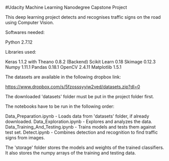 #Udacity Machine Learning Nanodegree Capstone Project

This deep learning project detects and recognises traffic signs on the road using Computer Vision.

Softwares needed:

Python 2.7.12

Libraries used:

Keras   1.1.2 with Theano 0.8.2 (Backend) 
Scikit Learn   0.18 
Skimage   0.12.3 
Numpy   1.11.1 
Pandas   0.18.1 
OpenCV   2.4.11 
Matplotlib   1.5.1 

The datasets are available in the following dropbox link:

https://www.dropbox.com/s/5fzosssyyiw2ved/datasets.zip?dl=0

The downloaded 'datasets' folder must be put in the project folder first.

The notebooks have to be run in the following order:

Data_Preparation.ipynb - Loads data from 'datasets' folder, if already downloaded.
Data_Exploration.ipynb - Explores and analyzes the data.
Data_Training_And_Testing.ipynb - Trains models and tests them against test set.
Detect.ipynb - Combines detection and recognition to find traffic signs from images.

The 'storage' folder stores the models and weights of the trained classifiers. It also stores the numpy arrays of the training and testing data.
